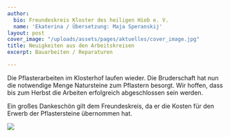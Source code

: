 ```yaml
---
author:
  bio: Freundeskreis Kloster des heiligen Hiob e. V.
  name: 'Ekaterina / Übersetzung: Maja Speranskij'
layout: post
cover_image: "/uploads/assets/pages/aktuelles/cover_image.jpg"
title: Neuigkeiten aus den Arbeitskreisen
excerpt: Bauarbeiten / Reparaturen

---
```

Die Pflasterarbeiten im Klosterhof laufen wieder. Die Bruderschaft hat nun die notwendige Menge Natursteine zum Pflastern besorgt. Wir hoffen, dass bis zum Herbst die Arbeiten erfolgreich abgeschlossen sein werden.

Ein großes Dankeschön gilt dem Freundeskreis, da er die Kosten für den Erwerb der Pflastersteine übernommen hat.

![](https://res.cloudinary.com/hiobmon/image/upload/v1596533074/media/2020/WhatsApp_Image_2020-07-31_at_16.26.10_opnxux.jpg)